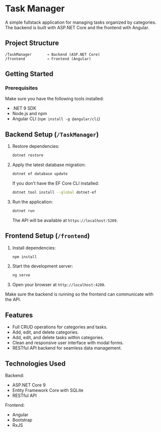 # Task Manager

A simple fullstack application for managing tasks organized by categories.  
The backend is built with ASP.NET Core and the frontend with Angular.

## Project Structure

```
/TaskManager       → Backend (ASP.NET Core)
/frontend          → Frontend (Angular)
```

## Getting Started

### Prerequisites

Make sure you have the following tools installed:

- .NET 9 SDK
- Node.js and npm
- Angular CLI (`npm install -g @angular/cli`)

## Backend Setup (`/TaskManager`)

1. Restore dependencies:

   ```bash
   dotnet restore
   ```

2. Apply the latest database migration:

   ```bash
   dotnet ef database update
   ```

   If you don't have the EF Core CLI installed:

   ```bash
   dotnet tool install --global dotnet-ef
   ```

3. Run the application:

   ```bash
   dotnet run
   ```

   The API will be available at `https://localhost:5209`.

## Frontend Setup (`/frontend`)

1. Install dependencies:

   ```bash
   npm install
   ```

2. Start the development server:

   ```bash
   ng serve
   ```

3. Open your browser at `http://localhost:4200`.

Make sure the backend is running so the frontend can communicate with the API.

## Features

- Full CRUD operations for categories and tasks.
- Add, edit, and delete categories.
- Add, edit, and delete tasks within categories.
- Clean and responsive user interface with modal forms.
- RESTful API backend for seamless data management.

## Technologies Used

Backend:

- ASP.NET Core 9
- Entity Framework Core with SQLite
- RESTful API

Frontend:

- Angular
- Bootstrap
- RxJS
